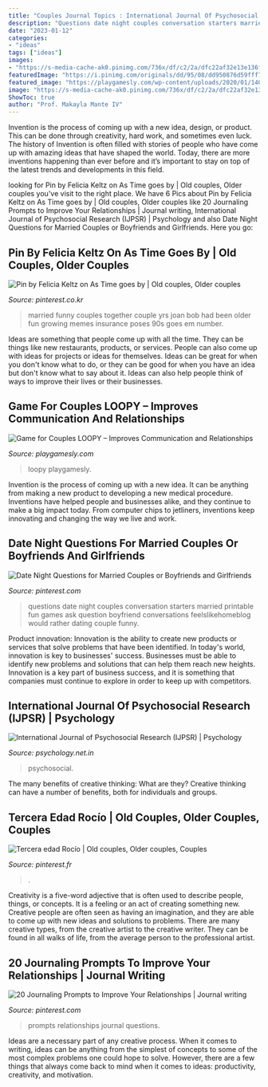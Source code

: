 ```yaml
---
title: "Couples Journal Topics : International Journal Of Psychosocial Research (ijpsr)"
description: "Questions date night couples conversation starters married printable fun games ask question boyfriend conversations feelslikehomeblog would rather dating couple funny"
date: "2023-01-12"
categories:
- "ideas"
tags: ["ideas"]
images:
- "https://s-media-cache-ak0.pinimg.com/736x/df/c2/2a/dfc22af32e13e136f77c12edfa7944d7--conversation-starters-for-couples-boyfriends-ideas-for-boyfriend.jpg"
featuredImage: "https://i.pinimg.com/originals/dd/95/08/dd950876d59fff7ee7afc69666d82144.jpg"
featured_image: "https://playgamesly.com/wp-content/uploads/2020/01/140257-5.jpg"
image: "https://s-media-cache-ak0.pinimg.com/736x/df/c2/2a/dfc22af32e13e136f77c12edfa7944d7--conversation-starters-for-couples-boyfriends-ideas-for-boyfriend.jpg"
ShowToc: true
author: "Prof. Makayla Mante IV"
---
```



Invention is the process of coming up with a new idea, design, or product. This can be done through creativity, hard work, and sometimes even luck. The history of Invention is often filled with stories of people who have come up with amazing ideas that have shaped the world. Today, there are more inventions happening than ever before and it’s important to stay on top of the latest trends and developments in this field.

	

		
looking for Pin by Felicia Keltz on As Time goes by | Old couples, Older couples you've visit to the right place. We have 6 Pics about Pin by Felicia Keltz on As Time goes by | Old couples, Older couples like 20 Journaling Prompts to Improve Your Relationships | Journal writing, International Journal of Psychosocial Research (IJPSR) | Psychology and also Date Night Questions for Married Couples or Boyfriends and Girlfriends. Here you go:
		
    
## Pin By Felicia Keltz On As Time Goes By | Old Couples, Older Couples

<img loading=lazy src="https://i.pinimg.com/originals/db/49/19/db4919962600ab9851a308099e7afbc5.jpg" onerror="this.onerror=null;this.src='https://tse4.mm.bing.net/th?id=OIP.qlXbch0G5wUUgZxVQSM3KwHaFi&amp;pid=15.1';" alt="Pin by Felicia Keltz on As Time goes by | Old couples, Older couples">

_Source: pinterest.co.kr_

>married funny couples together couple yrs joan bob had been older fun growing memes insurance poses 90s goes em number. 

	

Ideas are something that people come up with all the time. They can be things like new restaurants, products, or services. People can also come up with ideas for projects or ideas for themselves. Ideas can be great for when you don't know what to do, or they can be good for when you have an idea but don't know what to say about it. Ideas can also help people think of ways to improve their lives or their businesses.

    
## Game For Couples LOOPY – Improves Communication And Relationships

<img loading=lazy src="https://playgamesly.com/wp-content/uploads/2020/01/140257-5.jpg" onerror="this.onerror=null;this.src='https://tse2.mm.bing.net/th?id=OIP.bBWKuIaHrLAdEeMCdx83HAHaHa&amp;pid=15.1';" alt="Game for Couples LOOPY – Improves Communication and Relationships">

_Source: playgamesly.com_

>loopy playgamesly. 

	

Invention is the process of coming up with a new idea. It can be anything from making a new product to developing a new medical procedure. Inventions have helped people and businesses alike, and they continue to make a big impact today. From computer chips to jetliners, inventions keep innovating and changing the way we live and work.

    
## Date Night Questions For Married Couples Or Boyfriends And Girlfriends

<img loading=lazy src="https://s-media-cache-ak0.pinimg.com/736x/df/c2/2a/dfc22af32e13e136f77c12edfa7944d7--conversation-starters-for-couples-boyfriends-ideas-for-boyfriend.jpg" onerror="this.onerror=null;this.src='https://tse3.mm.bing.net/th?id=OIP.7eGcpjj8nDfEDdJcOy2JvAHaKH&amp;pid=15.1';" alt="Date Night Questions for Married Couples or Boyfriends and Girlfriends">

_Source: pinterest.com_

>questions date night couples conversation starters married printable fun games ask question boyfriend conversations feelslikehomeblog would rather dating couple funny. 

	

Product innovation:
Innovation is the ability to create new products or services that solve problems that have been identified. In today's world, innovation is key to businesses' success. Businesses must be able to identify new problems and solutions that can help them reach new heights. Innovation is a key part of business success, and it is something that companies must continue to explore in order to keep up with competitors.

    
## International Journal Of Psychosocial Research (IJPSR) | Psychology

<img loading=lazy src="http://www.psychology.net.in/wp-content/uploads/2019/09/IJPR-768x512.jpg" onerror="this.onerror=null;this.src='https://tse2.mm.bing.net/th?id=OIP.PNgXoZp4YZJxmgBVueMoPgHaE8&amp;pid=15.1';" alt="International Journal of Psychosocial Research (IJPSR) | Psychology">

_Source: psychology.net.in_

>psychosocial. 

	

The many benefits of creative thinking: What are they?
Creative thinking can have a number of benefits, both for individuals and groups.

    
## Tercera Edad Rocío | Old Couples, Older Couples, Couples

<img loading=lazy src="https://i.pinimg.com/originals/dd/95/08/dd950876d59fff7ee7afc69666d82144.jpg" onerror="this.onerror=null;this.src='https://tse1.mm.bing.net/th?id=OIP.-Qf_l-hLbywAhjDaMIhY8gHaFi&amp;pid=15.1';" alt="Tercera edad Rocío | Old couples, Older couples, Couples">

_Source: pinterest.fr_

>. 

	

Creativity is a five-word adjective that is often used to describe people, things, or concepts. It is a feeling or an act of creating something new. Creative people are often seen as having an imagination, and they are able to come up with new ideas and solutions to problems. There are many creative types, from the creative artist to the creative writer. They can be found in all walks of life, from the average person to the professional artist.

    
## 20 Journaling Prompts To Improve Your Relationships | Journal Writing

<img loading=lazy src="https://i.pinimg.com/originals/5a/6a/ff/5a6aff1fe2f212b3d8faf4dedec058da.png" onerror="this.onerror=null;this.src='https://tse1.mm.bing.net/th?id=OIP.GJZB4bWD_DAxLjNdmQ4K2AHaOG&amp;pid=15.1';" alt="20 Journaling Prompts to Improve Your Relationships | Journal writing">

_Source: pinterest.com_

>prompts relationships journal questions. 

	

Ideas are a necessary part of any creative process. When it comes to writing, ideas can be anything from the simplest of concepts to some of the most complex problems one could hope to solve. However, there are a few things that always come back to mind when it comes to ideas: productivity, creativity, and motivation.

